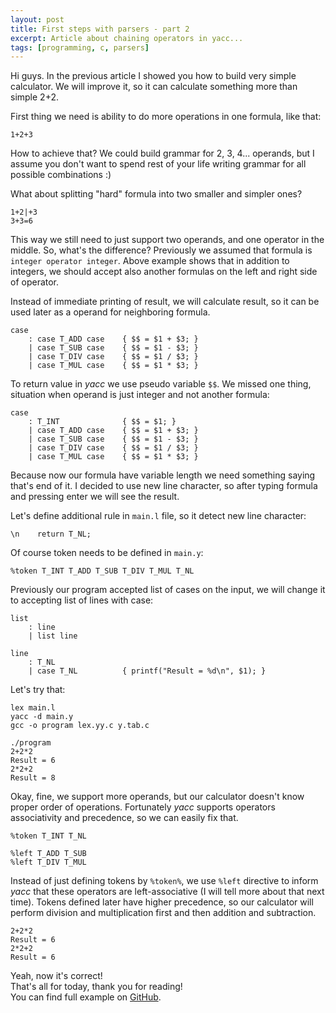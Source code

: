 ```yaml
---
layout: post
title: First steps with parsers - part 2
excerpt: Article about chaining operators in yacc...
tags: [programming, c, parsers]
---
```


Hi guys.
In the previous article I showed you how to build very simple calculator.
We will improve it, so it can calculate something more than simple 2+2.

First thing we need is ability to do more operations in one formula, like that:

```
1+2+3
```

How to achieve that? We could build grammar for 2, 3, 4... operands,
but I assume you don't want to spend rest of your life writing grammar
for all possible combinations :)

What about splitting "hard" formula into two smaller and simpler ones?

```
1+2|+3
3+3=6
```

This way we still need to just support two operands, and one operator in the middle.
So, what's the difference? Previously we assumed that formula is `integer operator integer`.
Above example shows that in addition to integers, we should accept also another formulas
on the left and right side of operator.

Instead of immediate printing of result, we will calculate result, so it can be used later
as a operand for neighboring formula.

```
case
    : case T_ADD case    { $$ = $1 + $3; }
    | case T_SUB case    { $$ = $1 - $3; }
    | case T_DIV case    { $$ = $1 / $3; }
    | case T_MUL case    { $$ = $1 * $3; }
```

To return value in _yacc_ we use pseudo variable `$$`.
We missed one thing, situation when operand is just integer and not another formula:

```
case
    : T_INT              { $$ = $1; }
    | case T_ADD case    { $$ = $1 + $3; }
    | case T_SUB case    { $$ = $1 - $3; }
    | case T_DIV case    { $$ = $1 / $3; }
    | case T_MUL case    { $$ = $1 * $3; }
```

Because now our formula have variable length we need something saying that's end of it.
I decided to use new line character, so after typing formula and pressing enter we will see the result.

Let's define additional rule in `main.l` file, so it detect new line character:

```
\n    return T_NL;
```

Of course token needs to be defined in `main.y`:

```
%token T_INT T_ADD T_SUB T_DIV T_MUL T_NL
```

Previously our program accepted list of cases on the input,
we will change it to accepting list of lines with case:

```
list
    : line
    | list line

line
    : T_NL
    | case T_NL          { printf("Result = %d\n", $1); }
```

Let's try that:

```
lex main.l
yacc -d main.y
gcc -o program lex.yy.c y.tab.c
```

```
./program
2+2*2
Result = 6
2*2+2
Result = 8
```

Okay, fine, we support more operands, but our calculator doesn't know proper order of operations.
Fortunately _yacc_ supports operators associativity and precedence, so we can easily fix that.

```
%token T_INT T_NL

%left T_ADD T_SUB
%left T_DIV T_MUL
```

Instead of just defining tokens by `%token%`, we use `%left` directive to inform _yacc_ that these operators are left-associative
(I will tell more about that next time). Tokens defined later have higher precedence, so our calculator will
perform division and multiplication first and then addition and subtraction.

```
2+2*2
Result = 6
2*2+2
Result = 6
```

Yeah, now it's correct!  
That's all for today, thank you for reading!  
You can find full example on
[GitHub](https://github.com/krzysztof-magosa/blog-examples/tree/master/parsers/calc2).
